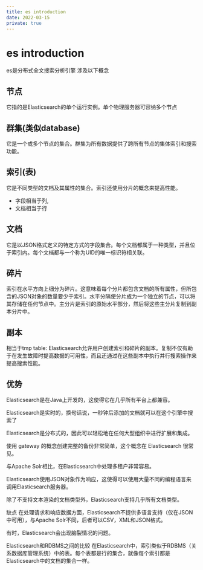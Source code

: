 ```yaml
---
title: es introduction
date: 2022-03-15
private: true
---
```

# es introduction
es是分布式全文搜索分析引擎
涉及以下概念
## 节点
它指的是Elasticsearch的单个运行实例。单个物理服务器可容纳多个节点

## 群集(类似database)
它是一个或多个节点的集合。群集为所有数据提供了跨所有节点的集体索引和搜索功能。

## 索引(表)
它是不同类型的文档及其属性的集合。索引还使用分片的概念来提高性能。
- 字段相当于列,
- 文档相当于行

## 文档
它是以JSON格式定义的特定方式的字段集合。每个文档都属于一种类型，并且位于索引内。每个文档都与一个称为UID的唯一标识符相关联。

## 碎片
索引在水平方向上细分为碎片。这意味着每个分片都包含文档的所有属性，但所包含的JSON对象的数量要少于索引。水平分隔使分片成为一个独立的节点，可以将其存储在任何节点中。主分片是索引的原始水平部分，然后将这些主分片复制到副本分片中。

## 副本
相当于tmp table:
Elasticsearch允许用户创建索引和碎片的副本。复制不仅有助于在发生故障时提高数据的可用性，而且还通过在这些副本中执行并行搜索操作来提高搜索性能。

## 优势
Elasticsearch是在Java上开发的，这使得它在几乎所有平台上都兼容。

Elasticsearch是实时的，换句话说，一秒钟后添加的文档就可以在这个引擎中搜索了

Elasticsearch是分布式的，因此可以轻松地在任何大型组织中进行扩展和集成。

使用 gateway 的概念创建完整的备份非常简单，这个概念在 Elasticsearch 很常见。

与Apache Solr相比，在Elasticsearch中处理多租户非常容易。

Elasticsearch使用JSON对象作为响应，这使得可以使用大量不同的编程语言来调用Elasticsearch服务器。

除了不支持文本渲染的文档类型外，Elasticsearch支持几乎所有文档类型。

缺点
在处理请求和响应数据方面，Elasticsearch不提供多语言支持（仅在JSON中可用），与Apache Solr不同，后者可以CSV，XML和JSON格式。

有时，Elasticsearch会出现脑裂情况的问题。

Elasticsearch和RDBMS之间的比较
在Elasticsearch中，索引类似于RDBMS（关系数据库管理系统）中的表。每个表都是行的集合，就像每个索引都是Elasticsearch中的文档的集合一样。